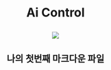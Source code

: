 <h1 align= "center" >Ai Control
<p align = "center">
<img src="https://img.shields.io/badge/Python-3766AB?style=flat-square&logo=Python&logoColor=white"/></a>

<h2 align="center"> 나의 첫번째 마크다운 파일
<p>